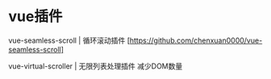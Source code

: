 # vue插件
vue-seamless-scroll  | 循环滚动插件  [https://github.com/chenxuan0000/vue-seamless-scroll]

vue-virtual-scroller  | 无限列表处理插件  减少DOM数量 

